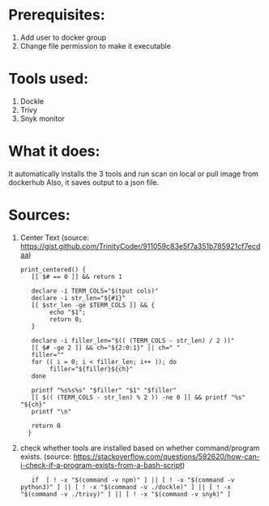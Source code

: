 # Prerequisites:
1. Add user to docker group              
2. Change file permission to make it executable

# Tools used:
1. Dockle
2. Trivy
3. Snyk monitor

# What it does:
It automatically installs the 3 tools and run scan on local or pull image from dockerhub
Also, it saves output to a json file.

# Sources:
1. Center Text (source: https://gist.github.com/TrinityCoder/911059c83e5f7a351b785921cf7ecdaa)
   


       print_centered() {
          [[ $# == 0 ]] && return 1

          declare -i TERM_COLS="$(tput cols)"
          declare -i str_len="${#1}"
          [[ $str_len -ge $TERM_COLS ]] && {
               echo "$1";
               return 0;
          }

          declare -i filler_len="$(( (TERM_COLS - str_len) / 2 ))"
          [[ $# -ge 2 ]] && ch="${2:0:1}" || ch=" "
          filler=""
          for (( i = 0; i < filler_len; i++ )); do
               filler="${filler}${ch}"
          done

          printf "%s%s%s" "$filler" "$1" "$filler"
          [[ $(( (TERM_COLS - str_len) % 2 )) -ne 0 ]] && printf "%s" "${ch}"
          printf "\n"

          return 0
         }

2. check whether tools are installed based on whether command/program exists. (source: https://stackoverflow.com/questions/592620/how-can-i-check-if-a-program-exists-from-a-bash-script)


          if  [ ! -x "$(command -v npm)" ] || [ ! -x "$(command -v python3)" ] || [ ! -x "$(command -v ./dockle)" ] || [ ! -x "$(command -v ./trivy)" ] || [ ! -x "$(command -v snyk)" ]

